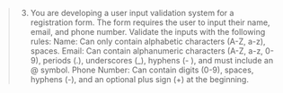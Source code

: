 > 3. You are developing a user input validation system for a registration form. The form requires the
user to input their name, email, and phone number. Validate the inputs with the following rules:
Name: Can only contain alphabetic characters (A-Z, a-z), spaces.
Email: Can contain alphanumeric characters (A-Z, a-z, 0-9), periods (.), underscores (_), hyphens (-
), and must include an @ symbol.
Phone Number: Can contain digits (0-9), spaces, hyphens (-), and an optional plus sign (+) at the
beginning.
